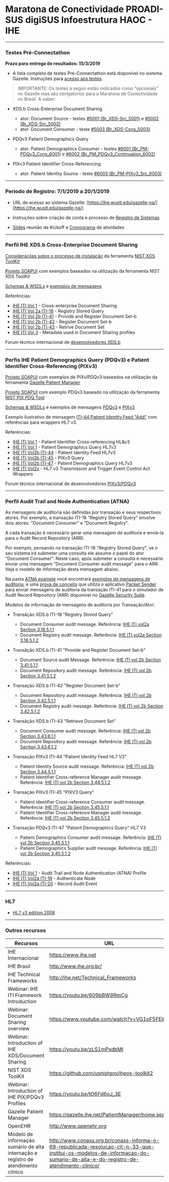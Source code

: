 # Maratona de Conectividade PROADI-SUS digiSUS Infoestrutura HAOC - IHE


-----

### Testes Pré-Connectathon

**Prazo para entrega de resultados: 15/3/2019**

- A lista completa de testes Pré-Connectathon está disponível no sistema Gazelle. Instruções para [acesso aos testes](Technical%20Instructions/tech_inst-6.md).  

> IMPORTANTE: Os testes a seguir estão indicados como "opcionais" no Gazelle mas são obrigatórios para a Maratona de Conectividade no Brasil. A saber:

   - XDS.b Cross-Enterprise Document Sharing  
   
        - ator: Document Source - testes [#5001 (Br_XDS-Src_5001)](Technical%20Instructions/tech_inst-3.md) e [#5002 (Br_XDS-Src_5002)](Technical%20Instructions/tech_inst-3-2.md)  
        - ator: Document Consumer - teste [#5003 (Br_XDS-Cons_5003)](Technical%20Instructions/tech_inst-3-1.md)  

   - PDQv3 Patient Demographics Query

        - ator: Patient Demographics Consumer - testes [#6001 (Br_PM-PDQv3_Cons_6001)](Technical%20Instructions/tech_inst-4.md) e [#6002 (Br_PM_PDQv3_Continuation_6002)](Technical%20Instructions/tech_inst-4-1.md)

   - PIXv3 Patient Identifier Cross-Referencing 

        - ator: Patient Identity Source - teste [#6003 (Br_PM-PIXv3_Src_6003)](Technical%20Instructions/tech_inst-5.md)

-----
### Período de Registro: 7/1/2019 a 20/1/2019


- URL de acesso ao sistema Gazelle: [https://ihe.wustl.edu/gazelle-na/](https://ihe.wustl.edu/gazelle-na/)

- Instruções sobre criação de conta e processo de [Registro de Sistemas](Technical%20Instructions/tech_inst-1.md)

- [Slides](http://www.ihe.org.br/siteWP/connectathon-2019-kickoff/) reunião de Kickoff e [Cronograma](http://www.ihe.org.br/siteWP/connectathon-2019-cronograma/) de atividades

-----

### Perfil IHE XDS.b Cross-Enterprise Document Sharing  


[Considerações sobre o processo de instalação](Technical%20Instructions/tech_inst-2.md) da ferramenta [NIST XDS ToolKit](https://github.com/usnistgov/iheos-toolkit2)

[Projeto SOAPUI](./SOAPUI%20Projects/NIST%20XDS-Toolkit-Examples-soapui-project.xml) com exemplos baseados na utilização da ferramenta NIST XDS ToolKit 

[Schemas & WSDLs](./IHE%20schemas%20&%20wsdls) e [exemplos de mensagens](./IHE%20messages%20examples/XDS.b)

Referências:  

- [IHE ITI Vol 1](https://www.ihe.net/uploadedFiles/Documents/ITI/IHE_ITI_TF_Vol2b.pdf#page=81) - Cross-enterprise Document Sharing
- [IHE ITI Vol 2a ITI-18](https://www.ihe.net/uploadedFiles/Documents/ITI/IHE_ITI_TF_Vol2a.pdf#page=91) - Registry Stored Query
- [IHE ITI Vol 2b ITI-41](https://www.ihe.net/uploadedFiles/Documents/ITI/IHE_ITI_TF_Vol2b.pdf#page=153) - Provide and Register Document Set-b
- [IHE ITI Vol 2b ITI-42](https://www.ihe.net/uploadedFiles/Documents/ITI/IHE_ITI_TF_Vol2b.pdf#page=164) - Register Document Set-b
- [IHE ITI Vol 2b ITI-43](https://www.ihe.net/uploadedFiles/Documents/ITI/IHE_ITI_TF_Vol2b.pdf#page=175) - Retrive Document Set
- [IHE ITI Vol 3](https://www.ihe.net/uploadedFiles/Documents/ITI/IHE_ITI_TF_Vol3.pdf#page=4) - Metadata used in Document Sharing profiles

Forum técnico internacional de [desenvolvedores XDS.b](https://groups.google.com/forum/#!forum/ihe-xds-implementors)

-----

### Perfis IHE Patient Demographics Query (PDQv3) e Patient Identifier Cross-Referencing (PIXv3)

[Projeto SOAPUI](./SOAPUI%20Projects/Gazelle-Patient-Manager-examples-soapui-project.xml) com exemplos de PIXv/PDQv3 baseados na utilização da ferramenta [Gazelle Patient Manager](https://gazelle.ihe.net/PatientManager/home.seam) 

[Projeto SOAPUI](./SOAPUI%20Projects/NIST-PIXPDQ-Examples-soapui-project.xml) com exemplo PDQv3 baseado na utilização da ferramenta [NIST PIX PDQ Tool](https://pixpdqtests.nist.gov/pixpdqtool/) 

[Schemas & WSDLs](./IHE%20schemas%20&%20wsdls) e exemplos de mensagens [PDQv3](./IHE%20messages%20examples/PDQV3) e [PIXv3](./IHE%20messages%20examples/PIXV3) 

Exemplo ilustrativo de mensagem [ITI-44 Patient Identity Feed "Add"](Technical%20Instructions/media/image23.png) com referências para wrappers HL7 v3.

Referências:

- [IHE ITI Vol 1](https://www.ihe.net/uploadedFiles/Documents/ITI/IHE_ITI_TF_Vol1.pdf#page=231) - Patient Identifier Cross-referencing HL&v3
- [IHE ITI Vol 1](https://www.ihe.net/uploadedFiles/Documents/ITI/IHE_ITI_TF_Vol1.pdf#page=236) - Patient Demographics Query HL7v3
- [IHE ITI Vol2b ITI-44](https://www.ihe.net/uploadedFiles/Documents/ITI/IHE_ITI_TF_Vol2b.pdf#page=192) - Patient Identity Feed HL7v3
- [IHE ITI Vol2b ITI-45](https://www.ihe.net/uploadedFiles/Documents/ITI/IHE_ITI_TF_Vol2b.pdf#page=217) - PIXv3 Query
- [IHE ITI Vol2b ITI-47](https://www.ihe.net/uploadedFiles/Documents/ITI/IHE_ITI_TF_Vol2b.pdf#page=245) - Patient Demographics Query HL7v3
- [IHE ITI Vol2x](https://www.ihe.net/uploadedFiles/Documents/ITI/IHE_ITI_TF_Vol2x.pdf#page=59) - HL7 v3 Transmission and Trigger Event Control Act
Wrappers

Forum técnico internacional de desenvolvedores [PIXv3/PDQv3](https://groups.google.com/forum/#!forum/ihe_pix_pdq_testing)

-----
### Perfil Audit Trail and Node Authentication (ATNA)


As mensagens de auditoria são definidas por transação e seus respectivos atores. Por exemplo, a transação ITI-18 "Registry Stored Query" envolve dois atores: "Document Consumer" e "Document Registry". 

A cada transação é necessário gerar uma mensagem de auditoria e enviá-la para o Audit Record Repository (ARR).

Por exemplo, pensando na transação ITI-18 "Registry Stored Query", se o seu sistema irá submeter uma consulta ele assume o papel do ator "Document Consumer". Neste caso, após submeter a consulta é necessário enviar uma mensagem "Document Consumer audit message" para o ARR. Veja o modelo de informação desta mensagem abaixo. 

Na pasta [ATNA example](https://github.com/ihebrasil/PROADI-SUS-HAOC/tree/master/ATNA%20example) você encontrará [exemplos de mensagens de auditoria](https://github.com/ihebrasil/PROADI-SUS-HAOC/tree/master/ATNA%20example/Audit%20messages), e uma [prova de conceito](https://github.com/ihebrasil/PROADI-SUS-HAOC/tree/master/ATNA%20example/POC) que utiliza o aplicativo [Packet Sender](https://packetsender.com/) para enviar mensagens de auditoria da transação ITI-41 para o simulador de Audit Record Repository (ARR) disponível no [Gazelle Security Suite](https://gazelle.ihe.net/gss/). 

Modelos de informação de mensagens de auditoria por Transação/Ator:

- Transãção XDS.b ITI-18 "Registry Stored Query"

  - Document Consumer audit message. Referência: [IHE ITI vol2a Section 3.18.5.1.1](https://www.ihe.net/uploadedFiles/Documents/ITI/IHE_ITI_TF_Vol2a.pdf#page=128)
  - Document Registry audit message. Referência: [IHE ITI vol2a Section 3.18.5.1.2](https://www.ihe.net/uploadedFiles/Documents/ITI/IHE_ITI_TF_Vol2a.pdf#page=130)

- Transãção XDS.b ITI-41 "Provide and Register Document Set-b"
    
  - Document Source audit Message. Referência: [IHE  ITI vol 2b Section 3.41.5.1.1](https://www.ihe.net/uploadedFiles/Documents/ITI/IHE_ITI_TF_Vol2b.pdf#page=160) 
  - Document Repository audit message. Referência: [IHE ITI vol 2b Section 3.41.5.1.2](https://www.ihe.net/uploadedFiles/Documents/ITI/IHE_ITI_TF_Vol2b.pdf#page=162) 
   
- Transação XDS.b ITI-42 "Register Document Set-b"

  - Document Repository audit message. Referência: [IHE ITI vol 2b Section 3.42.5.1.1](https://www.ihe.net/uploadedFiles/Documents/ITI/IHE_ITI_TF_Vol2b.pdf#page=172)
  - Document Registry audit message. Referência: [IHE ITI vol 2b Section 3.42.5.1.2](https://www.ihe.net/uploadedFiles/Documents/ITI/IHE_ITI_TF_Vol2b.pdf#page=173)

- Transãção XDS.b ITI-43 "Retrieve Document Set"

  - Document Consumer audit message. Referência: [IHE  ITI vol 2b Section 3.43.6.1.1](https://www.ihe.net/uploadedFiles/Documents/ITI/IHE_ITI_TF_Vol2b.pdf#page=189) 
  - Document Repository audit message. Referência: [IHE ITI vol 2b Section 3.43.6.1.2](https://www.ihe.net/uploadedFiles/Documents/ITI/IHE_ITI_TF_Vol2b.pdf#page=190) 

- Transação PIXv3 ITI-44 "Patient Identity Feed HL7 V3"

  - Patient Identity Source audit message. Referência: [IHE ITI vol 2b Section 3.44.5.1.1](https://www.ihe.net/uploadedFiles/Documents/ITI/IHE_ITI_TF_Vol2b.pdf#page=214) 
  -  Patient Identifier Cross-reference Manager audit message. Referência: [IHE ITI vol 2b Section 3.44.5.1.2](https://www.ihe.net/uploadedFiles/Documents/ITI/IHE_ITI_TF_Vol2b.pdf#page=215)
 
- Transação PIXv3 ITI-45 "PIXV3 Query"

  - Patient Identifier Cross-reference Consumer audit message. Referência: [IHE ITI vol 2b Section 3.45.5.1.1](https://www.ihe.net/uploadedFiles/Documents/ITI/IHE_ITI_TF_Vol2b.pdf#page=231) 
  -  Patient Identifier Cross-reference Manager audit message. Referência: [IHE ITI vol 2b Section 3.45.5.1.2](https://www.ihe.net/uploadedFiles/Documents/ITI/IHE_ITI_TF_Vol2b.pdf#page=233)

- Transação PDQv3 ITI-47 "Patient Demographics Query" HL7 V3

  - Patient Demographics Consumer audit message. Referência: [IHE ITI vol 2b Section 3.45.5.1.1](https://www.ihe.net/uploadedFiles/Documents/ITI/IHE_ITI_TF_Vol2b.pdf#page=268) 
  -   Patient Demographics Supplier audit message. Referência: [IHE ITI vol 2b Section 3.45.5.1.2](https://www.ihe.net/uploadedFiles/Documents/ITI/IHE_ITI_TF_Vol2b.pdf#page=270)
 

Referências:

- [IHE ITI Vol 1](https://www.ihe.net/uploadedFiles/Documents/ITI/IHE_ITI_TF_Vol1.pdf#page=68) - Audit Trail and Node Authentication (ATNA) Profile
- [IHE ITI Vol2a ITI-19](https://www.ihe.net/uploadedFiles/Documents/ITI/IHE_ITI_TF_Vol2a.pdf#page=121) - Authenticate Node
- [IHE ITI Vol2a ITI-20](https://www.ihe.net/uploadedFiles/Documents/ITI/IHE_ITI_TF_Vol2a.pdf#page=138) - Record Audit Event

-----

### HL7

- [HL7 v3 edition 2008](./HL7v3%20Edition2008%20cd)

-----

### Outros recursos

Recursos | URL
---------|-----
IHE Internacional | https://www.ihe.net 
IHE Brasil | http://www.ihe.org.br/ 
IHE Technical Frameworks | http://ihe.net/Technical_Frameworks 
Webinar: IHE ITI Framework Introduction | https://youtu.be/609bBW9RmCg 
Webinar: Document Sharing overview | https://www.youtube.com/watch?v=VG1oF5FEijY  
Webinar: Introduction of IHE XDS/Document Sharing | https://youtu.be/zLS1mPxdbMI
NIST XDS ToolKit | https://github.com/usnistgov/iheos-toolkit2
Webinar: Introduction of IHE PIX/PDQv3 Profiles | https://youtu.be/tO6Fd6oJ_3E 
Gazelle Patient Manager | https://gazelle.ihe.net/PatientManager/home.seam
OpenEHR | http://www.openehr.org 
Modelo de informação sumário de alta internação e registro de atendimento clínico | http://www.conass.org.br/conass-informa-n-69-republicada-resolucao-cit-n-33-que-institui-os-modelos-de-informacao-do-sumario-de-alta-e-do-registro-de-atendimento-clinico/ 



